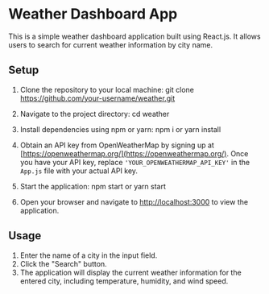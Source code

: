 # Weather Dashboard App

This is a simple weather dashboard application built using React.js. It allows users to search for current weather information by city name.

## Setup

1. Clone the repository to your local machine:
git clone https://github.com/your-username/weather.git

2. Navigate to the project directory:
cd weather

3. Install dependencies using npm or yarn:
   npm i or yarn install
   
4. Obtain an API key from OpenWeatherMap by signing up at [https://openweathermap.org/](https://openweathermap.org/).
   Once you have your API key, replace `'YOUR_OPENWEATHERMAP_API_KEY'` in the `App.js` file with your actual API key.

6. Start the application:
npm start   or yarn start

6. Open your browser and navigate to [http://localhost:3000](http://localhost:3000) to view the application.

## Usage

1. Enter the name of a city in the input field.
2. Click the "Search" button.
3. The application will display the current weather information for the entered city, including temperature, humidity, and wind speed.



